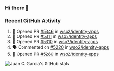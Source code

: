 ### Hi there 👋

<!--
**jcgarciaa/jcgarciaa** is a ✨ _special_ ✨ repository because its `README.md` (this file) appears on your GitHub profile.

Here are some ideas to get you started:

- 🔭 I’m currently working on ...
- 🌱 I’m currently learning ...
- 👯 I’m looking to collaborate on ...
- 🤔 I’m looking for help with ...
- 💬 Ask me about ...
- 📫 How to reach me: ...
- 😄 Pronouns: ...
- ⚡ Fun fact: ...
-->

### Recent GitHub Activity

<!--START_SECTION:activity-->
1. 💪 Opened PR [#5346](https://github.com/wso2/identity-apps/pull/5346) in [wso2/identity-apps](https://github.com/wso2/identity-apps)
2. 💪 Opened PR [#5311](https://github.com/wso2/identity-apps/pull/5311) in [wso2/identity-apps](https://github.com/wso2/identity-apps)
3. 💪 Opened PR [#5310](https://github.com/wso2/identity-apps/pull/5310) in [wso2/identity-apps](https://github.com/wso2/identity-apps)
4. 🗣 Commented on [#5220](https://github.com/wso2/identity-apps/pull/5220#issuecomment-1903953681) in [wso2/identity-apps](https://github.com/wso2/identity-apps)
5. 💪 Opened PR [#5280](https://github.com/wso2/identity-apps/pull/5280) in [wso2/identity-apps](https://github.com/wso2/identity-apps)
<!--END_SECTION:activity-->

![Juan C. Garcia's GitHub stats](https://github-readme-stats.vercel.app/api?username=jcgarciaa&count_private=true&show_icons=true&hide_border=true)